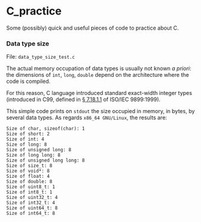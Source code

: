 # C_practice
Some (possibly) quick and useful pieces of code to practice about C.

### Data type size
File: `data_type_size_test.c`

The actual memory occupation of data types is usually not known *a priori*: the dimensions of `int`, `long`, `double` depend on the architecture where the code is compiled.

For this reason, C language introduced standard exact-width integer types (introduced in C99, defined in [§ 7.18.1.1](https://www.dii.uchile.cl/~daespino/files/Iso_C_1999_definition.pdf) of ISO/IEC 9899:1999).

This simple code prints on `stdout` the size occupied in memory, in bytes, by several data types. As regards `x86_64 GNU/Linux`, the results are:


```
Size of char, sizeof(char): 1
Size of short: 2
Size of int: 4
Size of long: 8
Size of unsigned long: 8
Size of long long: 8
Size of unsigned long long: 8
Size of size_t: 8
Size of void*: 8
Size of float: 4
Size of double: 8
Size of uint8_t: 1
Size of int8_t: 1
Size of uint32_t: 4
Size of int32_t: 4
Size of uint64_t: 8
Size of int64_t: 8
```
